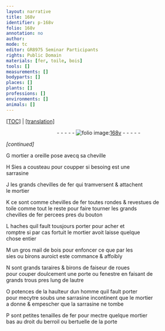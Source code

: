 ```yaml
---
layout: narrative
title: 168v
identifier: p-168v
folio: 168v
annotation: no
author:
mode: tc
editor: GR8975 Seminar Participants
rights: Public Domain
materials: [fer, toile, bois]
tools: []
measurements: []
bodyparts: []
places: []
plants: []
professions: []
environments: []
animals: []
---
```


<p><a href="{{ site.baseurl }}/diplomatic/">[TOC]</a> | <a href="{{ site.baseurl }}/texts/p-168v_tl/" target="_blank">[translation]</a></p><div class="folio" align="center">- - - - - <a href="http://gallica.bnf.fr/ark:/12148/btv1b10500001g/f342.image" target="_blank"><img src="https://cu-mkp.github.io/2017-workshop-edition/assets/photo-icon.png" alt="folio image: " style="display:inline-block; margin-bottom:-3px;"/>168v</a> - - - - - </div>  
 
*[continued]*
  
G mortier a oreille pose avecq sa cheville
 
H Sies a cousteau pour coupper si besoing est une<br/> sarrasine
 
J les grands chevilles de <span class="m">fer</span> qui tramversent & attachent<br/> le mortier
 
K ce sont comme chevilles de <span class="m">fer</span> toutes rondes & revestues de<br/> <span class="m">toile</span> comme tout le reste pour faire tourner les grands<br/> chevilles de <span class="m">fer</span> percees pres du bouton
 
L haches quil fault tousjours porter pour acher et<br/> romptre si par cas fortuit le mortier avoit laisse quelque<br/> chose entier
 
M un gros mail de <span class="m">bois</span> pour enfoncer ce que par les<br/> sies ou birons auroict este commance & affoibly
 
N sont grands taraires & birons de faiseur de roues<br/> pour couper doulcement une porte ou fenestre en faisant de<br/> grands trous pres lung de lautre
 
O potences de la haulteur dun homme quil fault porter<br/> pour mecytre soubs une sarrasine incontinent que le mortier<br/> a donne & empescher que la sarrasine ne tombe
 
P sont petites tenailles de fer pour mectre quelque mortier<br/> bas au droit du berroil ou bertuelle de la porte
 
